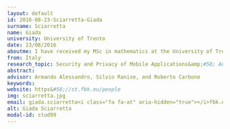 ```yaml
---
layout: default 
id: 2016-08-23-Sciarretta-Giada
surname: Sciarretta
name: Giada
university: University of Trento
date: 23/08/2016
aboutme: I have received my MSc in mathematics at the University of Trento, Italy. I am currently pursuing a PhD in computer science at the University of Trento and working at the Security &amp; Trust research unit of Fondazione Bruno Kessler on a project related to digital identity and access management for mobile applications.
from: Italy
research_topic: Security and Privacy of Mobile Applications&amp;#58; Authentication and Authorization
abstract: 
advisor: Armando Alessandro, Silvio Ranise, and Roberto Carbone
keywords: 
website: https&#58;//st.fbk.eu/people
img: sciarretta.jpg
email: giada.sciarretta<i class="fa fa-at" aria-hidden="true"></i>fbk.eu
alt: Giada Sciarretta
modal-id: stud99
---
```


